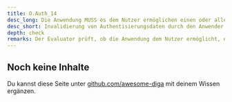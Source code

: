 ```yaml
---
title: O.Auth_14
desc_long: Die Anwendung MUSS es dem Nutzer ermöglichen einen oder alle zuvor ausgestellten Session-Identifier bzw. Authentisierungstoken zu invalidieren.
desc_short: Invalidierung von Authentisierungsdaten durch den Anwender.  
depth: check
remarks: Der Evaluator prüft, ob die Anwendung dem Nutzer ermöglicht, ein oder alle zuvor ausgestellten Authentisierungsdaten ungültig zu machen.
---
```


## Noch keine Inhalte

Du kannst diese Seite unter [github.com/awesome-diga](https://github.com/awesome-diga/tr-faq) mit deinem Wissen ergänzen.
